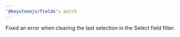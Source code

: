 ```yaml
---
'@keystonejs/fields': patch
---
```


Fixed an error when clearing the last selection in the Select field filter.
